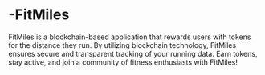 # -FitMiles
FitMiles is a blockchain-based application that rewards users with tokens for the distance they run. By utilizing blockchain technology, FitMiles ensures secure and transparent tracking of your running data. Earn tokens, stay active, and join a community of fitness enthusiasts with FitMiles!
